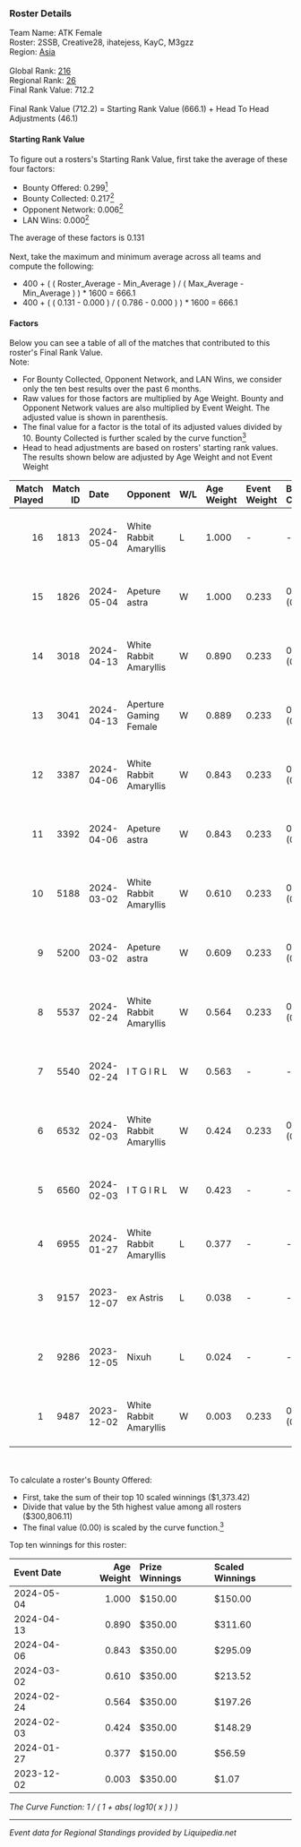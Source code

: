 ### Roster Details<br />
Team Name: ATK Female<br />
Roster: 2SSB, Creative28, ihatejess, KayC, M3gzz<br />
Region: [Asia]( ../standings_asia.md)<br />
<br />
Global Rank: [216](../standings_global.md)<br />
Regional Rank: [26]( ../standings_asia.md)<br />
Final Rank Value:  712.2<br />
<br />
Final Rank Value (712.2) = Starting Rank Value (666.1) + Head To Head Adjustments (46.1)<br />

#### Starting Rank Value<br />
To figure out a rosters's Starting Rank Value, first take the average of these four factors:<br />
- Bounty Offered: 0.299[<sup>1</sup>](#table2)
- Bounty Collected: 0.217[<sup>2</sup>](#table1)
- Opponent Network: 0.006[<sup>2</sup>](#table1)
- LAN Wins: 0.000[<sup>2</sup>](#table1)

The average of these factors is 0.131<br />
<br />
Next, take the maximum and minimum average across all teams and compute the following:<br />
- 400 + ( ( Roster_Average - Min_Average ) / ( Max_Average - Min_Average ) ) * 1600 = 666.1
- 400 + ( ( 0.131 - 0.000 ) / ( 0.786 - 0.000 ) ) * 1600 = 666.1


#### Factors<br />
Below you can see a table of all of the matches that contributed to this roster's Final Rank Value.<br />
Note:<br />

- For Bounty Collected, Opponent Network, and LAN Wins, we consider only the ten best results over the past 6 months.
- Raw values for those factors are multiplied by Age Weight. Bounty and Opponent Network values are also multiplied by Event Weight. The adjusted value is shown in parenthesis.
- The final value for a factor is the total of its adjusted values divided by 10. Bounty Collected is further scaled by the curve function[<sup>3</sup>](#curveFunction)
- Head to head adjustments are based on rosters' starting rank values. The results shown below are adjusted by Age Weight and not Event Weight
<span id="table1"></span><br />


| Match Played | Match ID | Date       | Opponent               | W/L | Age Weight | Event Weight | Bounty Collected | Opponent Network | LAN Wins  | H2H Adj. | Roster                                      |
| -: | -: | :- | :- | :- | :- | :- | :- | :- | :- | -: | :- |
|           16 |     1813 | 2024-05-04 | White Rabbit Amaryllis | L   | 1.000      | -            | -                | -                | -         |   -17.49 | 2SSB, Creative28, ihatejess, KayC, M3gzz    |
|           15 |     1826 | 2024-05-04 | Apeture astra          | W   | 1.000      | 0.233        | 0.000 (0.000)    | 0.000 (0.000)    | 0 (0.000) |     4.29 | 2SSB, Creative28, ihatejess, KayC, M3gzz    |
|           14 |     3018 | 2024-04-13 | White Rabbit Amaryllis | W   | 0.890      | 0.233        | 0.000 (0.000)    | 0.024 (0.005)    | 0 (0.000) |     6.94 | 2SSB, Creative28, ihatejess, KayC, M3gzz    |
|           13 |     3041 | 2024-04-13 | Aperture Gaming Female | W   | 0.889      | 0.233        | 0.002 (0.000)    | 0.028 (0.006)    | 0 (0.000) |     9.89 | 2SSB, Creative28, ihatejess, KayC, M3gzz    |
|           12 |     3387 | 2024-04-06 | White Rabbit Amaryllis | W   | 0.843      | 0.233        | 0.004 (0.001)    | 0.095 (0.019)    | 0 (0.000) |    12.00 | 2SSB, Creative28, ihatejess, KayC, M3gzz    |
|           11 |     3392 | 2024-04-06 | Apeture astra          | W   | 0.843      | 0.233        | 0.000 (0.000)    | 0.000 (0.000)    | 0 (0.000) |     4.19 | 2SSB, Creative28, ihatejess, KayC, M3gzz    |
|           10 |     5188 | 2024-03-02 | White Rabbit Amaryllis | W   | 0.610      | 0.233        | 0.004 (0.001)    | 0.095 (0.013)    | 0 (0.000) |     8.93 | Cjay, Creative28, ihatejess, KayC, queenza  |
|            9 |     5200 | 2024-03-02 | Apeture astra          | W   | 0.609      | 0.233        | 0.000 (0.000)    | 0.000 (0.000)    | 0 (0.000) |     3.28 | Cjay, Creative28, ihatejess, KayC, queenza  |
|            8 |     5537 | 2024-02-24 | White Rabbit Amaryllis | W   | 0.564      | 0.233        | 0.004 (0.000)    | 0.095 (0.012)    | 0 (0.000) |     8.69 | Creative28, ihatejess, KayC, M3gzz, queenza |
|            7 |     5540 | 2024-02-24 | I T G I R L            | W   | 0.563      | -            | -                | -                | 0 (0.000) |     3.17 | Creative28, ihatejess, KayC, M3gzz, queenza |
|            6 |     6532 | 2024-02-03 | White Rabbit Amaryllis | W   | 0.424      | 0.233        | 0.004 (0.000)    | 0.095 (0.009)    | 0 (0.000) |     6.78 | Cjay, ihatejess, KayC, M3gzz, queenza       |
|            5 |     6560 | 2024-02-03 | I T G I R L            | W   | 0.423      | -            | -                | -                | -         |     2.52 | Cjay, ihatejess, KayC, M3gzz, queenza       |
|            4 |     6955 | 2024-01-27 | White Rabbit Amaryllis | L   | 0.377      | -            | -                | -                | -         |    -5.98 | Cjay, Creative28, CYA, KayC, M3gzz          |
|            3 |     9157 | 2023-12-07 | ex Astris              | L   | 0.038      | -            | -                | -                | -         |    -0.74 | Creative28, ihatejess, KayC, M3gzz, queenza |
|            2 |     9286 | 2023-12-05 | Nixuh                  | L   | 0.024      | -            | -                | -                | -         |    -0.42 | Creative28, ihatejess, KayC, M3gzz, queenza |
|            1 |     9487 | 2023-12-02 | White Rabbit Amaryllis | W   | 0.003      | 0.233        | 0.004 (0.000)    | 0.095 (0.000)    | -         |     0.05 | Creative28, ihatejess, KayC, M3gzz, queenza |

<br />
<span id="table2"></span><br />
To calculate a roster's Bounty Offered:<br />

- First, take the sum of their top 10 scaled winnings ($1,373.42)
- Divide that value by the 5th highest value among all rosters ($300,806.11)
- The final value (0.00) is scaled by the curve function.[<sup>3</sup>](#curveFunction)

Top ten winnings for this roster:<br />

| Event Date | Age Weight | Prize Winnings | Scaled Winnings |
| :- | -: | :- | :- |
| 2024-05-04 |      1.000 | $150.00        | $150.00         |
| 2024-04-13 |      0.890 | $350.00        | $311.60         |
| 2024-04-06 |      0.843 | $350.00        | $295.09         |
| 2024-03-02 |      0.610 | $350.00        | $213.52         |
| 2024-02-24 |      0.564 | $350.00        | $197.26         |
| 2024-02-03 |      0.424 | $350.00        | $148.29         |
| 2024-01-27 |      0.377 | $150.00        | $56.59          |
| 2023-12-02 |      0.003 | $350.00        | $1.07           |


<span id="curveFunction"></span>_The Curve Function: 1 / ( 1 + abs( log10( x ) ) )_<br />

---
_Event data for Regional Standings provided by Liquipedia.net_<br />
